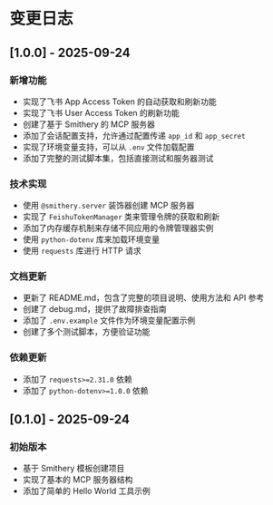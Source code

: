 # 变更日志

## [1.0.0] - 2025-09-24

### 新增功能

- 实现了飞书 App Access Token 的自动获取和刷新功能
- 实现了飞书 User Access Token 的刷新功能
- 创建了基于 Smithery 的 MCP 服务器
- 添加了会话配置支持，允许通过配置传递 `app_id` 和 `app_secret`
- 实现了环境变量支持，可以从 `.env` 文件加载配置
- 添加了完整的测试脚本集，包括直接测试和服务器测试

### 技术实现

- 使用 `@smithery.server` 装饰器创建 MCP 服务器
- 实现了 `FeishuTokenManager` 类来管理令牌的获取和刷新
- 添加了内存缓存机制来存储不同应用的令牌管理器实例
- 使用 `python-dotenv` 库来加载环境变量
- 使用 `requests` 库进行 HTTP 请求

### 文档更新

- 更新了 README.md，包含了完整的项目说明、使用方法和 API 参考
- 创建了 debug.md，提供了故障排查指南
- 添加了 `.env.example` 文件作为环境变量配置示例
- 创建了多个测试脚本，方便验证功能

### 依赖更新

- 添加了 `requests>=2.31.0` 依赖
- 添加了 `python-dotenv>=1.0.0` 依赖

## [0.1.0] - 2025-09-24

### 初始版本

- 基于 Smithery 模板创建项目
- 实现了基本的 MCP 服务器结构
- 添加了简单的 Hello World 工具示例